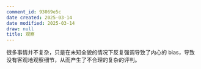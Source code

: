 ```yaml
---
comment_id: 93069e5c
date created: 2025-03-14
date modified: 2025-03-14
draw: null
title: 观察
---
```

很多事情并不复杂，只是在未知全貌的情况下反复强调导致了内心的 bias，导致没有客观地观察细节，从而产生了不合理的复杂的评判。
